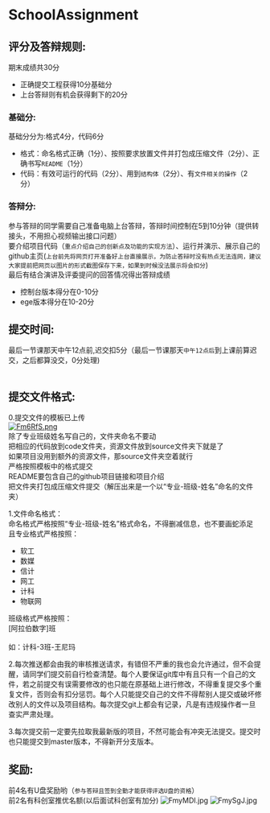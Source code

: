 # SchoolAssignment
## 评分及答辩规则:<br>
期末成绩共30分<br>
* 正确提交工程获得10分基础分<br>
* 上台答辩则有机会获得剩下的20分<br>

### 基础分:<br>
基础分分为:格式4分，代码6分<br>
* 格式：命名格式正确（1分）、按照要求放置文件并打包成压缩文件（2分）、正确书写`README`（1分）<br>
* 代码：有效可运行的代码（2分）、用到`结构体`（2分）、有`文件相关的操作`（2分）<br>

### 答辩分:<br>
参与答辩的同学需要自己准备电脑上台答辩，答辩时间控制在5到10分钟（提供转接头，不用担心视频输出接口问题）<br>
要介绍项目代码（`重点介绍自己的创新点及功能的实现方法`）、运行并演示、展示自己的github主页(`上台前先将网页打开准备好上台直接展示，为防止答辩时没有热点无法连网，建议大家提前把网页以图片的形式截图保存下来，如果到时候没法展示将会扣分`)<br>
最后有结合演讲及评委提问的回答情况得出答辩成绩<br>
* 控制台版本得分在0-10分<br>
* ege版本得分在10-20分<br>


## 提交时间:<br>
最后一节课那天中午12点前,迟交扣5分（最后一节课那天`中午12点后`到上课前算迟交，之后都算没交，0分处理)<br><br>

## 提交文件格式:<br>
0.提交文件的模板已上传<br>
[![Fm6RfS.png](https://s1.ax1x.com/2018/11/30/Fm6RfS.png)](https://imgchr.com/i/Fm6RfS)<br>
除了专业班级姓名写自己的，文件夹命名不要动<br>
把相应的代码放到code文件夹，资源文件放到source文件夹下就是了<br>
如果项目没用到额外的资源文件，那source文件夹空着就行<br>
严格按照模板中的格式提交<br>
README要包含自己的github项目链接和项目介绍<br>
把文件夹打包成压缩文件提交（解压出来是一个以“专业-班级-姓名”命名的文件夹）<br>

1.文件命名格式：<br>
命名格式严格按照“专业-班级-姓名”格式命名，不得删减信息，也不要画蛇添足<br>
且专业格式严格按照：<br>
* 软工<br>
* 数媒<br>
* 信计<br>
* 网工<br>
* 计科<br>
* 物联网<br>

班级格式严格按照：<br>
[阿拉伯数字]班<br>
<br>
如：计科-3班-王尼玛
<br>

2.每次推送都会由我的审核推送请求，有错但不严重的我也会允许通过，但不会提醒，请同学们提交前自行检查清楚。每个人要保证git库中有且只有一个自己的文件，若之前提交有误需要修改的也只能在原基础上进行修改，不得重复提交多个重复文件，否则会有扣分惩罚。每个人只能提交自己的文件不得帮别人提交或破坏修改别人的文件以及项目结构。每次提交git上都会有记录，凡是有违规操作者一旦查实严肃处理。<br>

3.每次提交前一定要先拉取我最新版的项目，不然可能会有冲突无法提交。提交时也只能提交到master版本，不得新开分支版本。


## 奖励:<br>
前4名有U盘奖励哟（`参与答辩且签到全勤才能获得评选U盘的资格`）<br>
前2名有科创室推优名额(以后面试科创室有加分)
![FmyMDI.jpg](https://s1.ax1x.com/2018/11/30/FmyMDI.jpg)
![FmySgJ.jpg](https://s1.ax1x.com/2018/11/30/FmySgJ.jpg)

